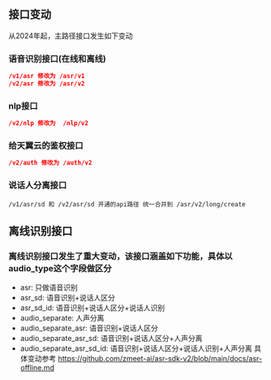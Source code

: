 
## 接口变动
从2024年起，主路径接口发生如下变动
### 语音识别接口(在线和离线)
```json
/v1/asr 修改为 /asr/v1
/v2/asr 修改为 /asr/v2
```
### nlp接口
```json
/v2/nlp 修改为  /nlp/v2
```

### 给天翼云的鉴权接口
```json
/v2/auth 修改为 /auth/v2
```

### 说话人分离接口
```
/v1/asr/sd 和 /v2/asr/sd 开通的api路径 统一合并到 /asr/v2/long/create
```

## 离线识别接口
### 离线识别接口发生了重大变动，该接口涵盖如下功能，具体以audio_type这个字段做区分
* asr: 只做语音识别
* asr_sd: 语音识别+说话人区分
* asr_sd_id: 语音识别+说话人区分+说话人识别
* audio_separate: 人声分离
* audio_separate_asr: 语音识别+说话人区分
* audio_separate_asr_sd: 语音识别+说话人区分+人声分离
* audio_separate_asr_sd_id: 语音识别+说话人区分+说话人识别+人声分离
具体变动参考 <a>https://github.com/zmeet-ai/asr-sdk-v2/blob/main/docs/asr-offline.md</a>

